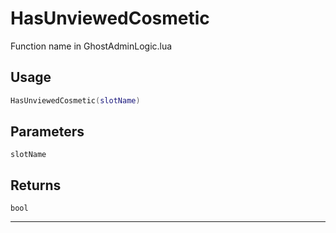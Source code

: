 # HasUnviewedCosmetic
Function name in GhostAdminLogic.lua
## Usage
```lua
HasUnviewedCosmetic(slotName)
```
## Parameters
`slotName`
## Returns
`bool`

---